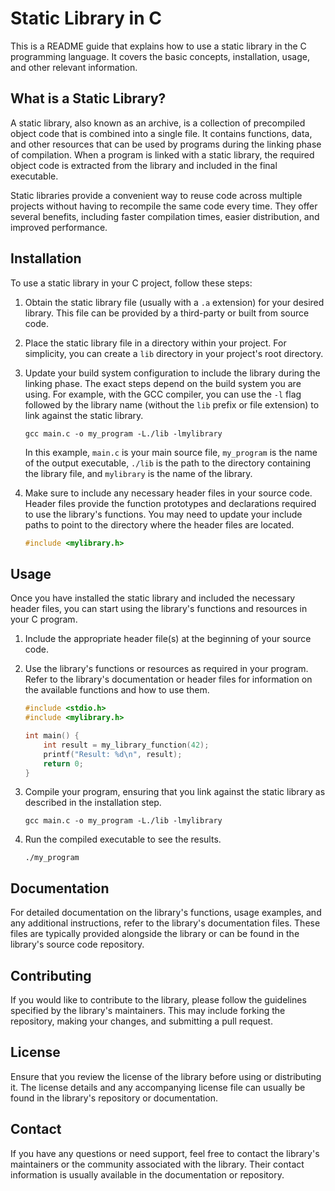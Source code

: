 # Static Library in C

This is a README guide that explains how to use a static library in the C programming language. It covers the basic concepts, installation, usage, and other relevant information.

## What is a Static Library?

A static library, also known as an archive, is a collection of precompiled object code that is combined into a single file. It contains functions, data, and other resources that can be used by programs during the linking phase of compilation. When a program is linked with a static library, the required object code is extracted from the library and included in the final executable.

Static libraries provide a convenient way to reuse code across multiple projects without having to recompile the same code every time. They offer several benefits, including faster compilation times, easier distribution, and improved performance.

## Installation

To use a static library in your C project, follow these steps:

1. Obtain the static library file (usually with a `.a` extension) for your desired library. This file can be provided by a third-party or built from source code.

2. Place the static library file in a directory within your project. For simplicity, you can create a `lib` directory in your project's root directory.

3. Update your build system configuration to include the library during the linking phase. The exact steps depend on the build system you are using. For example, with the GCC compiler, you can use the `-l` flag followed by the library name (without the `lib` prefix or file extension) to link against the static library.

   ```shell
   gcc main.c -o my_program -L./lib -lmylibrary
   ```

   In this example, `main.c` is your main source file, `my_program` is the name of the output executable, `./lib` is the path to the directory containing the library file, and `mylibrary` is the name of the library.

4. Make sure to include any necessary header files in your source code. Header files provide the function prototypes and declarations required to use the library's functions. You may need to update your include paths to point to the directory where the header files are located.

   ```c
   #include <mylibrary.h>
   ```

## Usage

Once you have installed the static library and included the necessary header files, you can start using the library's functions and resources in your C program.

1. Include the appropriate header file(s) at the beginning of your source code.

2. Use the library's functions or resources as required in your program. Refer to the library's documentation or header files for information on the available functions and how to use them.

   ```c
   #include <stdio.h>
   #include <mylibrary.h>

   int main() {
       int result = my_library_function(42);
       printf("Result: %d\n", result);
       return 0;
   }
   ```

3. Compile your program, ensuring that you link against the static library as described in the installation step.

   ```shell
   gcc main.c -o my_program -L./lib -lmylibrary
   ```

4. Run the compiled executable to see the results.

   ```shell
   ./my_program
   ```

## Documentation

For detailed documentation on the library's functions, usage examples, and any additional instructions, refer to the library's documentation files. These files are typically provided alongside the library or can be found in the library's source code repository.

## Contributing

If you would like to contribute to the library, please follow the guidelines specified by the library's maintainers. This may include forking the repository, making your changes, and submitting a pull request.

## License

Ensure that you review the license of the library before using or distributing it. The license details and any accompanying license file can usually be found in the library's repository or documentation.

## Contact

If you have any questions or need support, feel free to contact the library's maintainers or the community associated with the library. Their contact information is usually available in the documentation or repository.

